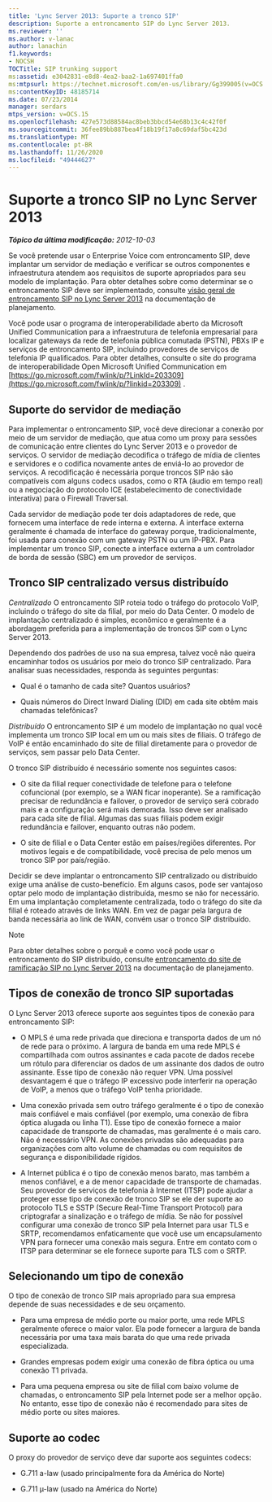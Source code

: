 ```yaml
---
title: 'Lync Server 2013: Suporte a tronco SIP'
description: Suporte a entroncamento SIP do Lync Server 2013.
ms.reviewer: ''
ms.author: v-lanac
author: lanachin
f1.keywords:
- NOCSH
TOCTitle: SIP trunking support
ms:assetid: e3042831-e8d8-4ea2-baa2-1a697401ffa0
ms:mtpsurl: https://technet.microsoft.com/en-us/library/Gg399005(v=OCS.15)
ms:contentKeyID: 48185714
ms.date: 07/23/2014
manager: serdars
mtps_version: v=OCS.15
ms.openlocfilehash: 427e573d88584ac8beb3bbcd54e68b13c4c42f0f
ms.sourcegitcommit: 36fee89bb887bea4f18b19f17a8c69daf5bc423d
ms.translationtype: MT
ms.contentlocale: pt-BR
ms.lasthandoff: 11/26/2020
ms.locfileid: "49444627"
---
```

# <a name="sip-trunking-support-in-lync-server-2013"></a>Suporte a tronco SIP no Lync Server 2013

<div data-xmlns="http://www.w3.org/1999/xhtml">

<div class="topic" data-xmlns="http://www.w3.org/1999/xhtml" data-msxsl="urn:schemas-microsoft-com:xslt" data-cs="https://msdn.microsoft.com/">

<div data-asp="https://msdn2.microsoft.com/asp">



</div>

<div id="mainSection">

<div id="mainBody">

<span> </span>

_**Tópico da última modificação:** 2012-10-03_

Se você pretende usar o Enterprise Voice com entroncamento SIP, deve implantar um servidor de mediação e verificar se outros componentes e infraestrutura atendem aos requisitos de suporte apropriados para seu modelo de implantação. Para obter detalhes sobre como determinar se o entroncamento SIP deve ser implementado, consulte [visão geral de entroncamento SIP no Lync Server 2013](lync-server-2013-overview-of-sip-trunking.md) na documentação de planejamento.

Você pode usar o programa de interoperabilidade aberto da Microsoft Unified Communication para a infraestrutura de telefonia empresarial para localizar gateways da rede de telefonia pública comutada (PSTN), PBXs IP e serviços de entroncamento SIP, incluindo provedores de serviços de telefonia IP qualificados. Para obter detalhes, consulte o site do programa de interoperabilidade Open Microsoft Unified Communication em [https://go.microsoft.com/fwlink/p/?LinkId=203309](https://go.microsoft.com/fwlink/p/?linkid=203309) .

<div>

## <a name="mediation-server-support"></a>Suporte do servidor de mediação

Para implementar o entroncamento SIP, você deve direcionar a conexão por meio de um servidor de mediação, que atua como um proxy para sessões de comunicação entre clientes do Lync Server 2013 e o provedor de serviços. O servidor de mediação decodifica o tráfego de mídia de clientes e servidores e o codifica novamente antes de enviá-lo ao provedor de serviços. A recodificação é necessária porque troncos SIP não são compatíveis com alguns codecs usados, como o RTA (áudio em tempo real) ou a negociação do protocolo ICE (estabelecimento de conectividade interativa) para o Firewall Traversal.

Cada servidor de mediação pode ter dois adaptadores de rede, que fornecem uma interface de rede interna e externa. A interface externa geralmente é chamada de interface do gateway porque, tradicionalmente, foi usada para conexão com um gateway PSTN ou um IP-PBX. Para implementar um tronco SIP, conecte a interface externa a um controlador de borda de sessão (SBC) em um provedor de serviços.

</div>

<div>

## <a name="centralized-vs-distributed-sip-trunking"></a>Tronco SIP centralizado versus distribuído

*Centralizado* O entroncamento SIP roteia todo o tráfego do protocolo VoIP, incluindo o tráfego do site da filial, por meio do Data Center. O modelo de implantação centralizado é simples, econômico e geralmente é a abordagem preferida para a implementação de troncos SIP com o Lync Server 2013.

Dependendo dos padrões de uso na sua empresa, talvez você não queira encaminhar todos os usuários por meio do tronco SIP centralizado. Para analisar suas necessidades, responda às seguintes perguntas:

  - Qual é o tamanho de cada site? Quantos usuários?

  - Quais números do Direct Inward Dialing (DID) em cada site obtêm mais chamadas telefônicas?

*Distribuído* O entroncamento SIP é um modelo de implantação no qual você implementa um tronco SIP local em um ou mais sites de filiais. O tráfego de VoIP é então encaminhado do site de filial diretamente para o provedor de serviços, sem passar pelo Data Center.

O tronco SIP distribuído é necessário somente nos seguintes casos:

  - O site da filial requer conectividade de telefone para o telefone cofuncional (por exemplo, se a WAN ficar inoperante). Se a ramificação precisar de redundância e failover, o provedor de serviço será cobrado mais e a configuração será mais demorada. Isso deve ser analisado para cada site de filial. Algumas das suas filiais podem exigir redundância e failover, enquanto outras não podem.

  - O site de filial e o Data Center estão em países/regiões diferentes. Por motivos legais e de compatibilidade, você precisa de pelo menos um tronco SIP por país/região.

Decidir se deve implantar o entroncamento SIP centralizado ou distribuído exige uma análise de custo-benefício. Em alguns casos, pode ser vantajoso optar pelo modo de implantação distribuída, mesmo se não for necessário. Em uma implantação completamente centralizada, todo o tráfego do site da filial é roteado através de links WAN. Em vez de pagar pela largura de banda necessária ao link de WAN, convém usar o tronco SIP distribuído.

<div>


> [!NOTE]  
> Para obter detalhes sobre o porquê e como você pode usar o entroncamento do SIP distribuído, consulte <A href="lync-server-2013-branch-site-sip-trunking.md">entroncamento do site de ramificação SIP no Lync Server 2013</A> na documentação de planejamento.



</div>

</div>

<div>

## <a name="supported-sip-trunking-connection-types"></a>Tipos de conexão de tronco SIP suportadas

O Lync Server 2013 oferece suporte aos seguintes tipos de conexão para entroncamento SIP:

  - O MPLS é uma rede privada que direciona e transporta dados de um nó de rede para o próximo. A largura de banda em uma rede MPLS é compartilhada com outros assinantes e cada pacote de dados recebe um rótulo para diferenciar os dados de um assinante dos dados de outro assinante. Esse tipo de conexão não requer VPN. Uma possível desvantagem é que o tráfego IP excessivo pode interferir na operação de VoIP, a menos que o tráfego VoIP tenha prioridade.

  - Uma conexão privada sem outro tráfego geralmente é o tipo de conexão mais confiável e mais confiável (por exemplo, uma conexão de fibra óptica alugada ou linha T1). Esse tipo de conexão fornece a maior capacidade de transporte de chamadas, mas geralmente é o mais caro. Não é necessário VPN. As conexões privadas são adequadas para organizações com alto volume de chamadas ou com requisitos de segurança e disponibilidade rígidos.

  - A Internet pública é o tipo de conexão menos barato, mas também a menos confiável, e a de menor capacidade de transporte de chamadas. Seu provedor de serviços de telefonia à Internet (ITSP) pode ajudar a proteger esse tipo de conexão de tronco SIP se ele der suporte ao protocolo TLS e SSTP (Secure Real-Time Transport Protocol) para criptografar a sinalização e o tráfego de mídia. Se não for possível configurar uma conexão de tronco SIP pela Internet para usar TLS e SRTP, recomendamos enfaticamente que você use um encapsulamento VPN para fornecer uma conexão mais segura. Entre em contato com o ITSP para determinar se ele fornece suporte para TLS com o SRTP.

<div>

## <a name="selecting-a-connection-type"></a>Selecionando um tipo de conexão

O tipo de conexão de tronco SIP mais apropriado para sua empresa depende de suas necessidades e de seu orçamento.

  - Para uma empresa de médio porte ou maior porte, uma rede MPLS geralmente oferece o maior valor. Ela pode fornecer a largura de banda necessária por uma taxa mais barata do que uma rede privada especializada.

  - Grandes empresas podem exigir uma conexão de fibra óptica ou uma conexão T1 privada.

  - Para uma pequena empresa ou site de filial com baixo volume de chamadas, o entroncamento SIP pela Internet pode ser a melhor opção. No entanto, esse tipo de conexão não é recomendado para sites de médio porte ou sites maiores.

</div>

</div>

<div>

## <a name="codec-support"></a>Suporte ao codec

O proxy do provedor de serviço deve dar suporte aos seguintes codecs:

  - G.711 a-law (usado principalmente fora da América do Norte)

  - G.711 µ-law (usado na América do Norte)

</div>

</div>

<span> </span>

</div>

</div>

</div>

